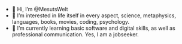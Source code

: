 - 👋 Hi, I’m @MesutsWelt
- 👀 I’m interested in life itself in every aspect, science, metaphysics, languages, books, movies, coding, psychology.
- 🌱 I’m currently learning basic software and digital skills, as well as professional communication. Yes, I am a jobseeker.
  
<!---
MesutsWelt/MesutsWelt is a ✨ special ✨ repository because its `README.md` (this file) appears on your GitHub profile.
You can click the Preview link to take a look at your changes.
--->
